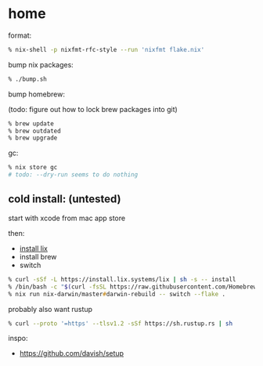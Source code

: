 # home

format:

```zsh
% nix-shell -p nixfmt-rfc-style --run 'nixfmt flake.nix'
```

bump nix packages:

```zsh
% ./bump.sh
```

bump homebrew:

(todo: figure out how to lock brew packages into git)

```zsh
% brew update
% brew outdated
% brew upgrade
```

gc:

```zsh
% nix store gc
# todo: --dry-run seems to do nothing
```

## cold install: (untested)

start with xcode from mac app store

then:

- [install lix](https://lix.systems/install/#on-any-other-linuxmacos-system)
- install brew
- switch

```zsh
% curl -sSf -L https://install.lix.systems/lix | sh -s -- install
% /bin/bash -c "$(curl -fsSL https://raw.githubusercontent.com/Homebrew/install/HEAD/install.sh)"
% nix run nix-darwin/master#darwin-rebuild -- switch --flake .
```

probably also want rustup

```zsh
% curl --proto '=https' --tlsv1.2 -sSf https://sh.rustup.rs | sh
```


inspo:
- https://github.com/davish/setup
